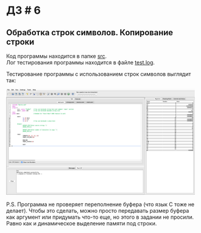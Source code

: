 # ДЗ # 6
## Обработка строк символов. Копирование строки

Код программы находится в папке [src](src).\
Лог тестирования программы находится в файле [test.log](test.log).

Тестирование программы с использованием строк символов выглядит так:

![](images/test.png)

P.S. Программа не проверяет переполнение буфера (что язык C тоже не делает). Чтобы это сделать, можно просто передавать размер буфера как аргумент или придумать что-то еще, но этого в задании не просили. Равно как и динамическое выделение памяти под строки.